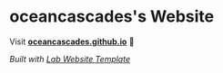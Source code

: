 # oceancascades's Website

Visit **[oceancascades.github.io](https://oceancascades.github.io)** 🚀

_Built with [Lab Website Template](https://greene-lab.gitbook.io/lab-website-template-docs)_

